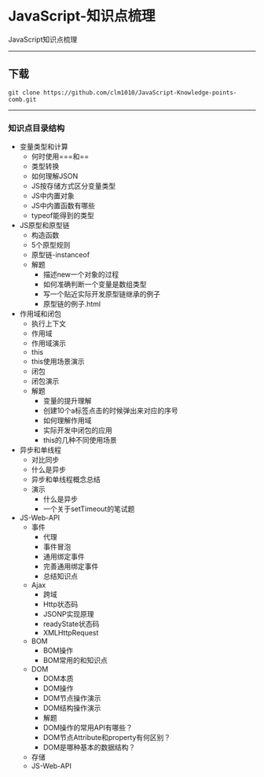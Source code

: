 # JavaScript-知识点梳理
JavaScript知识点梳理

****

## 下载
```shell
git clone https://github.com/clm1010/JavaScript-Knowledge-points-comb.git
```

****

### 知识点目录结构
  * 变量类型和计算
    * 何时使用===和==
    * 类型转换
    * 如何理解JSON
    * JS按存储方式区分变量类型
    * JS中内置对象
    * JS中内置函数有哪些
    * typeof能得到的类型
  * JS原型和原型链
    * 构造函数
    * 5个原型规则
    * 原型链-instanceof
    * 解题
      *  描述new一个对象的过程
      *  如何准确判断一个变量是数组类型
      *  写一个贴近实际开发原型链继承的例子
      *  原型链的例子.html
  * 作用域和闭包
    * 执行上下文
    * 作用域
    * 作用域演示
    * this
    * this使用场景演示
    * 闭包
    * 闭包演示
    * 解题
      *  变量的提升理解
      *  创建10个a标签点击的时候弹出来对应的序号
      *  如何理解作用域
      *  实际开发中闭包的应用
      *  this的几种不同使用场景
  * 异步和单线程
    * 对比同步
    * 什么是异步
    * 异步和单线程概念总结
    * 演示
      *  什么是异步
      *  一个关于setTimeout的笔试题
  * JS-Web-API
    * 事件
      *  代理
      *  事件冒泡
      *  通用绑定事件
      *  完善通用绑定事件
      *  总结知识点
    * Ajax
      *  跨域
      *  Http状态码
      *  JSONP实现原理
      *  readyState状态码
      *  XMLHttpRequest
    * BOM
      *  BOM操作
      *  BOM常用的和知识点
    * DOM
      *  DOM本质
      *  DOM操作
      *  DOM节点操作演示
      *  DOM结构操作演示
      *  解题
        * DOM操作的常用API有哪些？
        * DOM节点Attribute和property有何区别？
        * DOM是哪种基本的数据结构？
    * 存储
    * JS-Web-API
